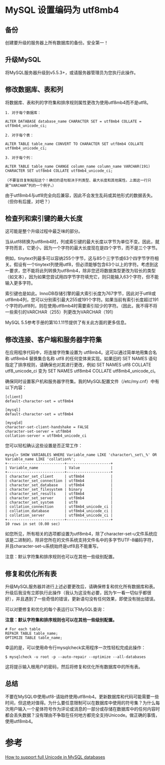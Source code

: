 # MySQL 设置编码为 utf8mb4
 

## 备份

创建要升级的服务器上所有数据库的备份。安全第一！

## 升级MySQL

将MySQL服务器升级到v5.5.3+，或请服务器管理员为您执行此操作。

## 修改数据库、表和列

将数据库、表和列的字符集和排序规则属性更改为使用utf8mb4而不是utf8。


`````
1. 对于每个数据库：

ALTER DATABASE database_name CHARACTER SET = utf8mb4 COLLATE = utf8mb4_unicode_ci;

2. 对于每个表：

ALTER TABLE table_name CONVERT TO CHARACTER SET utf8mb4 COLLATE utf8mb4_unicode_ci;

3. 对于每个列：

ALTER TABLE table_name CHANGE column_name column_name VARCHAR(191) CHARACTER SET utf8mb4 COLLATE utf8mb4_unicode_ci;

（不要盲目复制粘贴这个！确切的语句取决于列类型、最大长度和其他属性。上面这一行只是“VARCHAR”列的一个例子。）
`````

由于utf8mb4与utf8完全向后兼容，因此不会发生乱码或其他形式的数据丢失。（但你有后援，对吧？）

## 检查列和索引键的最大长度

这可能是整个升级过程中最乏味的部分。

当从utf8转换为utf8mb4时，列或索引键的最大长度以字节为单位不变。因此，就字符而言，它更小，因为一个字符的最大长度现在是四个字节，而不是三个字节。

例如，tinytext列最多可以容纳255个字节，这与85个三字节或63个四字节字符相关。假设有一个tinytext列使用utf8，但必须能够包含63个以上的字符。考虑到这一要求，您不能将此列转换为utf8mb4，除非您还将数据类型更改为较长的类型（如文本），因为如果您尝试用四字节字符填充它，则只能输入63个字符，但不能输入更多字符。

索引键也是如此。InnoDB存储引擎的最大索引长度为767字节，因此对于utf8或utf8mb4列，您可以分别索引最大255或191个字符。如果当前有索引长度超过191个字符的utf8列，则在使用utf8mb4时需要索引较少的字符。（因此，我不得不将一些索引的VARCHAR（255）列更改为VARCHAR（191）

MySQL 5.5参考手册的第10.1.11节提供了有关此方面的更多信息。

## 修改连接、客户端和服务器字符集

在应用程序代码中，将连接字符集设置为 utf8mb4。这可以通过简单地用集合名称 utf8mb4 替换集合名称 utf8 的任何变体来实现。如果旧的 SET NAMES 语句指定了排序规则，请确保也对其进行更改，例如 SET NAMES utf8 COLLATE utf8_unicode_ci 变为 SET NAMES utf8mb4 COLLATE utf8mb4_unicode_ci。

确保同时设置客户机和服务器字符集。我的MySQL配置文件（/etc/my.cnf）中有以下内容：

`````
[client]
default-character-set = utf8mb4

[mysql]
default-character-set = utf8mb4

[mysqld]
character-set-client-handshake = FALSE
character-set-server = utf8mb4
collation-server = utf8mb4_unicode_ci
`````

您可以轻松确认这些设置是否正常工作：

`````
mysql> SHOW VARIABLES WHERE Variable_name LIKE 'character\_set\_%' OR Variable_name LIKE 'collation%';
+--------------------------+--------------------+
| Variable_name            | Value              |
+--------------------------+--------------------+
| character_set_client     | utf8mb4            |
| character_set_connection | utf8mb4            |
| character_set_database   | utf8mb4            |
| character_set_filesystem | binary             |
| character_set_results    | utf8mb4            |
| character_set_server     | utf8mb4            |
| character_set_system     | utf8               |
| collation_connection     | utf8mb4_unicode_ci |
| collation_database       | utf8mb4_unicode_ci |
| collation_server         | utf8mb4_unicode_ci |
+--------------------------+--------------------+
10 rows in set (0.00 sec)
`````

如您所见，所有相关的选项都设置为utf8mb4，除了character-set-u文件系统应该是二进制的，除非您所在的文件系统支持文件名中的多字节UTF-8编码字符，并且character-set-u系统始终是utf8且不能重写。

注意：默认字符集和排序规则也可以在其他一些级别配置。

## 修复和优化所有表
升级MySQL服务器并进行上述必要更改后，请确保修复和优化所有数据库和表。升级后我没有立即执行此操作（我认为这没有必要，因为乍一看一切似乎都很好），并且遇到了一些奇怪的错误，更新语句没有任何效果，即使没有抛出错误。

可以对要修复和优化的每个表运行以下MySQL查询：

**注意：默认字符集和排序规则也可以在其他一些级别配置。**

`````
# For each table
REPAIR TABLE table_name;
OPTIMIZE TABLE table_name;
`````

幸运的是，可以使用命令行mysqlcheck实用程序一次性轻松完成此操作：

`````
$ mysqlcheck -u root -p --auto-repair --optimize --all-databases
`````

这将提示输入根用户的密码，然后将修复和优化所有数据库中的所有表。

## 总结

不要在MySQL中使用utf8-请始终使用utf8mb4。更新数据库和代码可能需要一些时间，但这绝对值得。为什么要任意限制可以在数据库中使用的符号集？为什么每次用户输入一个星体符号作为评论或消息的一部分或存储在数据库中的任何内容时都会丢失数据？没有理由不争取在任何地方都完全支持Unicode。做正确的事情，使用utf8mb4。


# 参考
[How to support full Unicode in MySQL databases](https://mathiasbynens.be/notes/mysql-utf8mb4#utf8-to-utf8mb4)